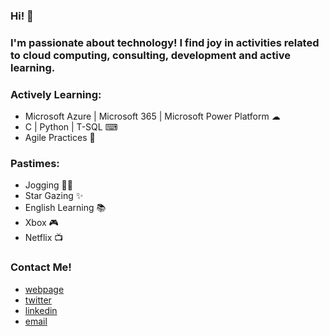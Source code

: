 ### Hi! 👋

### I'm passionate about technology! I find joy in activities related to cloud computing, consulting, development and active learning.

### Actively Learning:
 - Microsoft Azure | Microsoft 365 | Microsoft Power Platform ☁
 - C | Python | T-SQL ⌨
 - Agile Practices 🧠
 
### Pastimes:
 - Jogging 🤸‍♂️
 - Star Gazing ✨
 - English Learning 📚
 - Xbox 🎮
 - Netflix 📺
 
### Contact Me!
 - <a href="https://msalazar97.github.io" target="_blank">webpage</a>
 - <a href="https://twitter.com/msalazar_97" target="_blank">twitter</a>
 - <a href="https://www.linkedin.com/in/manuel-alejandro-salazar-avila/" target="_blank">linkedin</a>
 - <a href="mailto:manuel.salazarav@outlook.com" target="_blank">email</a>

